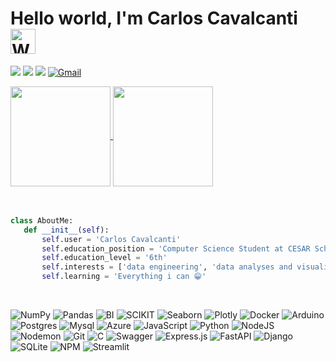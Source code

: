 # Hello world, I'm Carlos Cavalcanti  <img src="https://raw.githubusercontent.com/Tarikul-Islam-Anik/Animated-Fluent-Emojis/master/Emojis/Hand%20gestures/Waving%20Hand.png" alt="Waving Hand" width="40" height="40" />

<a href="https://docs.google.com/document/d/1uscgWuBJ7BLXjW2mr77dQLpk2jxyy_IQXud3VCTppnk/edit?usp=sharing"><img src="https://img.shields.io/badge/My%20Resume-8A2BE2"/></a>
<a href="https://www.kaggle.com/carlos3du"><img src="https://img.shields.io/badge/Kaggle-00b4d8"/></a>
<a href="https://www.linkedin.com/in/carlos-cavalcanti-42b89524b/"><img src="https://img.shields.io/badge/LinkedIn-0A66C2?style=flat&logo=linkedin&logoColor=white"/></a>
[![Gmail](https://img.shields.io/badge/Gmail-EA4335?style=flat&logo=gmail&logoColor=white)](mailto:carlos.mec2005@gmail.com)


<a href="https://github.com/anuraghazra/github-readme-stats">
  <img height=160 align="center" src="https://github-readme-stats.vercel.app/api?username=Carlos3du&theme=github_dark&rank_icon=github&hide=stars" />
</a>
<a href="https://github.com/anuraghazra/convoychat">
  <img height=160 align="center" src="https://github-readme-stats.vercel.app/api/top-langs/?username=Carlos3du&layout=compact&theme=github_dark&hide_progress=true"/>
</a><br><br>

<br>



 ```python
class AboutMe:
	def __init__(self):
		self.user = 'Carlos Cavalcanti'
		self.education_position = 'Computer Science Student at CESAR School'
		self.education_level = '6th'
    	self.interests = ['data engineering', 'data analyses and visualization', 'DB', 'ML / AI']
		self.learning = 'Everything i can 😁'
 ```

 <br>

<div align=left>

![NumPy](https://img.shields.io/badge/numpy-%23013243.svg?style=for-the-badge&logo=numpy&logoColor=white)
![Pandas](https://img.shields.io/badge/pandas-%23150458.svg?style=for-the-badge&logo=pandas&logoColor=white)
![BI](https://img.shields.io/badge/PowerBI-F2C811?style=for-the-badge&logo=Power%20BI&logoColor=white)
![SCIKIT](https://img.shields.io/badge/scikit_learn-F7931E?style=for-the-badge&logo=scikit-learn&logoColor=white)
![Seaborn](https://img.shields.io/badge/Seaborn-0062AD?style=for-the-badge&logo=Seaborn&logoColor=white)
![Plotly](https://img.shields.io/badge/Plotly-239120?style=for-the-badge&logo=plotly&logoColor=white)
 ![Docker](https://img.shields.io/badge/Docker-2CA5E0?style=for-the-badge&logo=docker&logoColor=white)
 ![Arduino](https://img.shields.io/badge/Arduino_IDE-00979D?style=for-the-badge&logo=arduino&logoColor=white)
 ![Postgres](https://img.shields.io/badge/PostgreSQL-316192?style=for-the-badge&logo=postgresql&logoColor=white)
 ![Mysql](https://img.shields.io/badge/MySQL-005C84?style=for-the-badge&logo=mysql&logoColor=white)
 ![Azure](https://img.shields.io/badge/microsoft%20azure-0089D6?style=for-the-badge&logo=microsoft-azure&logoColor=white)
![JavaScript](https://img.shields.io/badge/javascript-%23323330.svg?style=for-the-badge&logo=javascript&logoColor=%23F7DF1E)
![Python](https://img.shields.io/badge/python-3670A0?style=for-the-badge&logo=python&logoColor=ffdd54)
![NodeJS](https://img.shields.io/badge/node.js-6DA55F?style=for-the-badge&logo=node.js&logoColor=white)
![Nodemon](https://img.shields.io/badge/NODEMON-%23323330.svg?style=for-the-badge&logo=nodemon&logoColor=%BBDEAD)
![Git](https://img.shields.io/badge/git-%23F05033.svg?style=for-the-badge&logo=git&logoColor=white)
![C](https://img.shields.io/badge/c-%2300599C.svg?style=for-the-badge&logo=c&logoColor=white)
![Swagger](https://img.shields.io/badge/-Swagger-%23Clojure?style=for-the-badge&logo=swagger&logoColor=white)
![Express.js](https://img.shields.io/badge/express.js-%23404d59.svg?style=for-the-badge&logo=express&logoColor=%2361DAFB)
![FastAPI](https://img.shields.io/badge/FastAPI-005571?style=for-the-badge&logo=fastapi)
![Django](https://img.shields.io/badge/django-%23092E20.svg?style=for-the-badge&logo=django&logoColor=white)
![SQLite](https://img.shields.io/badge/sqlite-%2307405e.svg?style=for-the-badge&logo=sqlite&logoColor=white)
![NPM](https://img.shields.io/badge/NPM-%23CB3837.svg?style=for-the-badge&logo=npm&logoColor=white)
![Streamlit](https://img.shields.io/badge/Streamlit-FF4B4B?style=for-the-badge&logo=Streamlit&logoColor=white)


</div>


            
